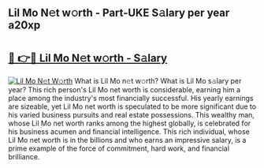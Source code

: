 ## Lil Mo N𝚎t w𝚘rth - Part-UKE S𝚊lary per year a20xp

# <h2><a href="http://gc41rm.nevu.top/?p=Lil+Mo">🔗 👉🔴 Lil Mo N𝚎t w𝚘rth - S𝚊lary</a></h2>

[![Lil Mo N𝚎t W𝚘rth](https://i.imgur.com/Oavwk0R.jpeg)](http://gc41rm.nevu.top/?p=Lil+Mo)
What is Lil Mo n𝚎t w𝚘rth? What is Lil Mo s𝚊lary per year?
This rich person's Lil Mo net worth is considerable, earning him a place among the industry's most financially successful. His yearly earnings are sizeable, yet Lil Mo net worth is speculated to be more significant due to his varied business pursuits and real estate possessions. This wealthy man, whose Lil Mo net worth ranks among the highest globally, is celebrated for his business acumen and financial intelligence. This rich individual, whose Lil Mo net worth is in the billions and who earns an impressive salary, is a prime example of the force of commitment, hard work, and financial brilliance.
